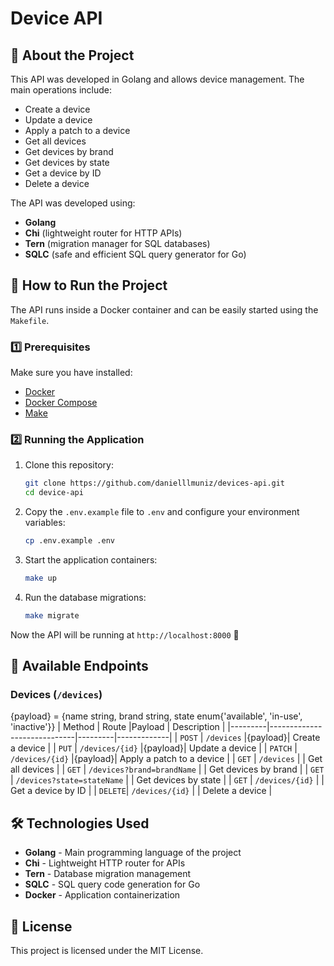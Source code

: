 # Device API

## 📌 About the Project
This API was developed in Golang and allows device management. The main operations include:

- Create a device
- Update a device
- Apply a patch to a device
- Get all devices
- Get devices by brand
- Get devices by state
- Get a device by ID
- Delete a device

The API was developed using:
- **Golang**
- **Chi** (lightweight router for HTTP APIs)
- **Tern** (migration manager for SQL databases)
- **SQLC** (safe and efficient SQL query generator for Go)

## 🚀 How to Run the Project
The API runs inside a Docker container and can be easily started using the `Makefile`.

### 1️⃣ Prerequisites
Make sure you have installed:
- [Docker](https://www.docker.com/)
- [Docker Compose](https://docs.docker.com/compose/)
- [Make](https://www.gnu.org/software/make/)

### 2️⃣ Running the Application
1. Clone this repository:
   ```sh
   git clone https://github.com/danielllmuniz/devices-api.git
   cd device-api
   ```

2. Copy the `.env.example` file to `.env` and configure your environment variables:
   ```sh
   cp .env.example .env
   ```

3. Start the application containers:
   ```sh
   make up
   ```

4. Run the database migrations:
   ```sh
   make migrate
   ```

Now the API will be running at `http://localhost:8000` 🚀

## 📜 Available Endpoints
### Devices (`/devices`)
{payload} = {name string, brand string, state enum{'available', 'in-use', 'inactive'}}
| Method  | Route                       |Payload  | Description |
|---------|-----------------------------|---------|-------------|
| `POST`  | `/devices`                  |{payload}| Create a device |
| `PUT`   | `/devices/{id}`             |{payload}| Update a device |
| `PATCH` | `/devices/{id}`             |{payload}| Apply a patch to a device |
| `GET`   | `/devices`                  |         | Get all devices |
| `GET`   | `/devices?brand=brandName`  |         | Get devices by brand |
| `GET`   | `/devices?state=stateName`  |         | Get devices by state |
| `GET`   | `/devices/{id}`             |         | Get a device by ID |
| `DELETE`| `/devices/{id}`             |         | Delete a device |

## 🛠 Technologies Used
- **Golang** - Main programming language of the project
- **Chi** - Lightweight HTTP router for APIs
- **Tern** - Database migration management
- **SQLC** - SQL query code generation for Go
- **Docker** - Application containerization

## 📄 License
This project is licensed under the MIT License.